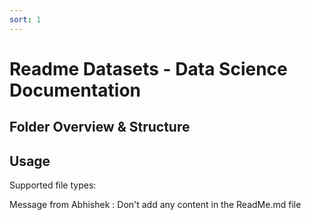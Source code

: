 ```yaml
---
sort: 1
---
```


# Readme Datasets - Data Science Documentation

## Folder Overview & Structure

## Usage
Supported file types:


Message from Abhishek : Don't add any content in the ReadMe.md file

